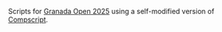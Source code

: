 Scripts for [Granada Open 2025](https://www.worldcubeassociation.org/competitions/GranadaOpen2025) using a self-modified version of [Compscript](https://github.com/aasalobrena/compscript).
